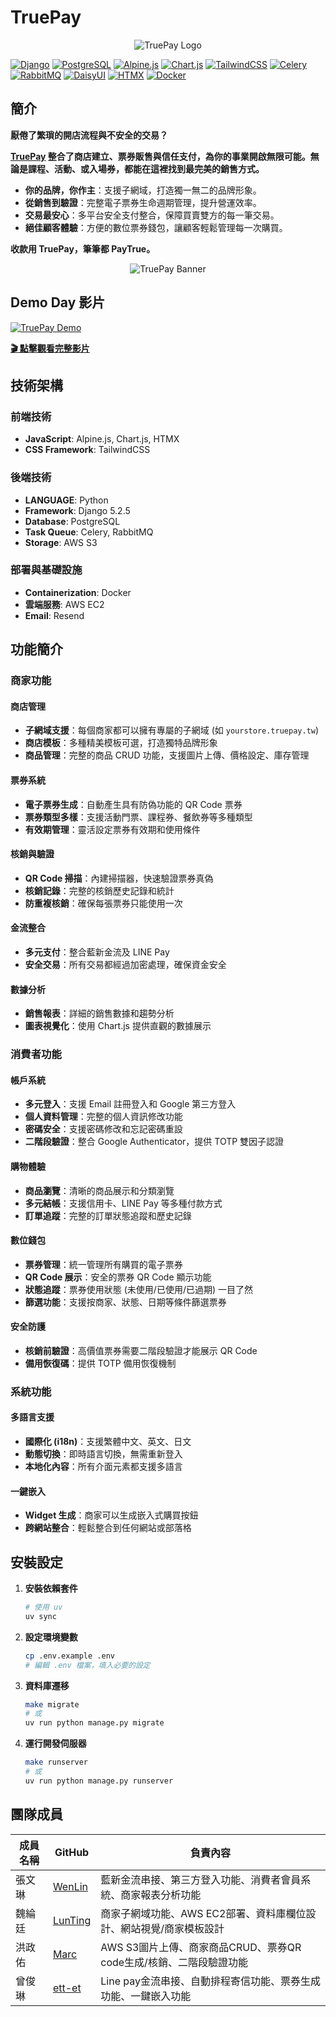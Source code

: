 # TruePay

<div align="center">
    <img src="https://test-django-images-marchung.s3.ap-northeast-1.amazonaws.com/TP/logo.png" alt="TruePay Logo">
</div>

[![Django](https://img.shields.io/badge/Django-5.2-green.svg)](https://djangoproject.com/)
[![PostgreSQL](https://img.shields.io/badge/PostgreSQL-15-blue.svg)](https://postgresql.org/)
[![Alpine.js](https://img.shields.io/badge/Alpine.js-3.14-8BC0D0.svg)](https://alpinejs.dev/)
[![Chart.js](https://img.shields.io/badge/Chart.js-4.5-FF6384.svg)](https://www.chartjs.org/)
[![TailwindCSS](https://img.shields.io/badge/Tailwind-4.1-06B6D4.svg)](https://tailwindcss.com/)
[![Celery](https://img.shields.io/badge/Celery-5.3-green.svg)](https://celeryproject.org/)
[![RabbitMQ](https://img.shields.io/badge/RabbitMQ-3.12-orange.svg)](https://www.rabbitmq.com/)
[![DaisyUI](https://img.shields.io/badge/DaisyUI-5.0-5A0EF8.svg)](https://daisyui.com/)
[![HTMX](https://img.shields.io/badge/HTMX-2.0-3366CC.svg)](https://htmx.org/)
[![Docker](https://img.shields.io/badge/Docker-Compose-2496ED.svg)](https://docker.com/)

## 簡介

**厭倦了繁瑣的開店流程與不安全的交易？**

**[TruePay](https://truepay.tw/) 整合了商店建立、票券販售與信任支付，為你的事業開啟無限可能。無論是課程、活動、或入場券，都能在這裡找到最完美的銷售方式。**

- **你的品牌，你作主**：支援子網域，打造獨一無二的品牌形象。
- **從銷售到驗證**：完整電子票券生命週期管理，提升營運效率。
- **交易最安心**：多平台安全支付整合，保障買賣雙方的每一筆交易。
- **絕佳顧客體驗**：方便的數位票券錢包，讓顧客輕鬆管理每一次購買。

**收款用 TruePay，筆筆都 PayTrue。**

<div align="center">
    <img src="https://test-django-images-marchung.s3.ap-northeast-1.amazonaws.com/TP/home.png" alt="TruePay Banner">
</div>

## Demo Day 影片

[![TruePay Demo](https://img.youtube.com/vi/8kIEo-F54Wg/maxresdefault.jpg)](https://www.youtube.com/watch?v=8kIEo-F54Wg)

**[🎬 點擊觀看完整影片](https://www.youtube.com/watch?v=8kIEo-F54Wg)**

## 技術架構

### 前端技術

- **JavaScript**: Alpine.js, Chart.js, HTMX
- **CSS Framework**: TailwindCSS

### 後端技術

- **LANGUAGE**: Python
- **Framework**: Django 5.2.5
- **Database**: PostgreSQL
- **Task Queue**: Celery, RabbitMQ
- **Storage**: AWS S3


### 部署與基礎設施

- **Containerization**: Docker
- **雲端服務**: AWS EC2
- **Email**: Resend

## 功能簡介

### 商家功能

#### 商店管理
- **子網域支援**：每個商家都可以擁有專屬的子網域 (如 `yourstore.truepay.tw`)
- **商店模板**：多種精美模板可選，打造獨特品牌形象
- **商品管理**：完整的商品 CRUD 功能，支援圖片上傳、價格設定、庫存管理

#### 票券系統
- **電子票券生成**：自動產生具有防偽功能的 QR Code 票券
- **票券類型多樣**：支援活動門票、課程券、餐飲券等多種類型
- **有效期管理**：靈活設定票券有效期和使用條件

#### 核銷與驗證
- **QR Code 掃描**：內建掃描器，快速驗證票券真偽
- **核銷記錄**：完整的核銷歷史記錄和統計
- **防重複核銷**：確保每張票券只能使用一次

#### 金流整合
- **多元支付**：整合藍新金流及 LINE Pay
- **安全交易**：所有交易都經過加密處理，確保資金安全

#### 數據分析
- **銷售報表**：詳細的銷售數據和趨勢分析
- **圖表視覺化**：使用 Chart.js 提供直觀的數據展示

### 消費者功能

#### 帳戶系統
- **多元登入**：支援 Email 註冊登入和 Google 第三方登入
- **個人資料管理**：完整的個人資訊修改功能
- **密碼安全**：支援密碼修改和忘記密碼重設
- **二階段驗證**：整合 Google Authenticator，提供 TOTP 雙因子認證

#### 購物體驗
- **商品瀏覽**：清晰的商品展示和分類瀏覽
- **多元結帳**：支援信用卡、LINE Pay 等多種付款方式
- **訂單追蹤**：完整的訂單狀態追蹤和歷史記錄

#### 數位錢包
- **票券管理**：統一管理所有購買的電子票券
- **QR Code 展示**：安全的票券 QR Code 顯示功能
- **狀態追蹤**：票券使用狀態 (未使用/已使用/已過期) 一目了然
- **篩選功能**：支援按商家、狀態、日期等條件篩選票券

#### 安全防護
- **核銷前驗證**：高價值票券需要二階段驗證才能展示 QR Code
- **備用恢復碼**：提供 TOTP 備用恢復機制

### 系統功能

#### 多語言支援
- **國際化 (i18n)**：支援繁體中文、英文、日文
- **動態切換**：即時語言切換，無需重新登入
- **本地化內容**：所有介面元素都支援多語言

#### 一鍵嵌入
- **Widget 生成**：商家可以生成嵌入式購買按鈕
- **跨網站整合**：輕鬆整合到任何網站或部落格


## 安裝設定

1. **安裝依賴套件**

   ```bash
   # 使用 uv
   uv sync
   ```

2. **設定環境變數**

   ```bash
   cp .env.example .env
   # 編輯 .env 檔案，填入必要的設定
   ```

3. **資料庫遷移**

   ```bash
   make migrate
   # 或
   uv run python manage.py migrate
   ```

4. **運行開發伺服器**
   ```bash
   make runserver
   # 或
   uv run python manage.py runserver
   ```

## 團隊成員

| 成員名稱 | GitHub | 負責內容 |
|----------|--------|----------|
| 張文琳 | [WenLin](https://github.com/WENLIN-CHANG/) | 藍新金流串接、第三方登入功能、消費者會員系統、商家報表分析功能 |
| 魏綸廷 | [LunTing](https://github.com/LunTing-Wei/) | 商家子網域功能、AWS EC2部署、資料庫欄位設計、網站視覺/商家模板設計 |
| 洪政佑 | [Marc](https://github.com/marcpikachu/) | AWS S3圖片上傳、商家商品CRUD、票券QR code生成/核銷、二階段驗證功能 |
| 曾俊琳 | [ett-et](https://github.com/ett-et/) | Line pay金流串接、自動排程寄信功能、票券生成功能、一鍵嵌入功能 |
